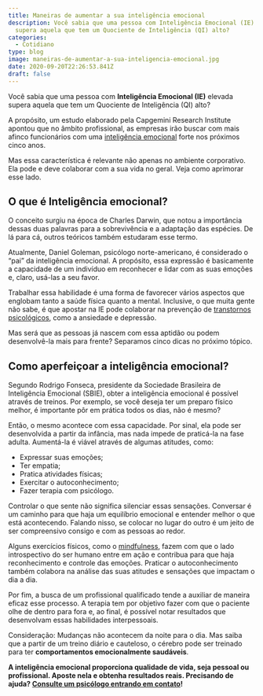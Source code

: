 ```yaml
---
title: Maneiras de aumentar a sua inteligência emocional
description: Você sabia que uma pessoa com Inteligência Emocional (IE) elevada
  supera aquela que tem um Quociente de Inteligência (QI) alto?
categories:
  - Cotidiano
type: blog
image: maneiras-de-aumentar-a-sua-inteligencia-emocional.jpg
date: 2020-09-20T22:26:53.841Z
draft: false
---
```


Você sabia que uma pessoa com **Inteligência Emocional (IE)** elevada supera aquela que tem um Quociente de Inteligência (QI) alto?

A propósito, um estudo elaborado pela Capgemini Research Institute apontou que no âmbito profissional, as empresas irão buscar com mais afinco funcionários com uma [inteligência emocional](https://yuribusin.com.br/desenvolver-inteligencia-emocional/) forte nos próximos cinco anos.

Mas essa característica é relevante não apenas no ambiente corporativo. Ela pode e deve colaborar com a sua vida no geral. Veja como aprimorar esse lado.

## O que é Inteligência emocional?

O conceito surgiu na época de Charles Darwin, que notou a importância dessas duas palavras para a sobrevivência e a adaptação das espécies. De lá para cá, outros teóricos também estudaram esse termo.

Atualmente, Daniel Goleman, psicólogo norte-americano, é considerado o “pai” da inteligência emocional. A propósito, essa expressão é basicamente a capacidade de um indivíduo em reconhecer e lidar com as suas emoções e, claro, usá-las a seu favor.

Trabalhar essa habilidade é uma forma de favorecer vários aspectos que englobam tanto a saúde física quanto a mental. Inclusive, o que muita gente não sabe, é que apostar na IE pode colaborar na prevenção de [transtornos psicológicos](https://yuribusin.com.br/5-transtornos-mentais-que-talvez-voce-nao-conhece/), como a ansiedade e depressão.

Mas será que as pessoas já nascem com essa aptidão ou podem desenvolvê-la mais para frente? Separamos cinco dicas no próximo tópico.

## Como aperfeiçoar a inteligência emocional?

Segundo Rodrigo Fonseca, presidente da Sociedade Brasileira de Inteligência Emocional (SBIE), obter a inteligência emocional é possível através de treinos. Por exemplo, se você deseja ter um preparo físico melhor, é importante pôr em prática todos os dias, não é mesmo?

Então, o mesmo acontece com essa capacidade. Por sinal, ela pode ser desenvolvida a partir da infância, mas nada impede de praticá-la na fase adulta. Aumentá-la é viável através de algumas atitudes, como:

- Expressar suas emoções;
- Ter empatia;
- Pratica atividades físicas;
- Exercitar o autoconhecimento;
- Fazer terapia com psicólogo.

Controlar o que sente não significa silenciar essas sensações. Conversar é um caminho para que haja um equilíbrio emocional e entender melhor o que está acontecendo. Falando nisso, se colocar no lugar do outro é um jeito de ser compreensivo consigo e com as pessoas ao redor.

Alguns exercícios físicos, como o [mindfulness](https://yuribusin.com.br/mindfulness-o-que-e-para-que-serve-como-praticar/), fazem com que o lado introspectivo do ser humano entre em ação e contribua para que haja reconhecimento e controle das emoções. Praticar o autoconhecimento também colabora na análise das suas atitudes e sensações que impactam o dia a dia.

Por fim, a busca de um profissional qualificado tende a auxiliar de maneira eficaz esse processo. A terapia tem por objetivo fazer com que o paciente olhe de dentro para fora e, ao final, é possível notar resultados que desenvolvam essas habilidades interpessoais.

Consideração: Mudanças não acontecem da noite para o dia. Mas saiba que a partir de um treino diário e cauteloso, o cérebro pode ser treinado para ter **comportamentos emocionalmente saudáveis**.

**A inteligência emocional proporciona qualidade de vida, seja pessoal ou profissional. Aposte nela e obtenha resultados reais. Precisando de ajuda? [Consulte um psicólogo entrando em contato](https://yuribusin.com.br/contato/)!**

